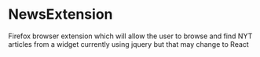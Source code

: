 # NewsExtension
Firefox browser extension which will allow the user to browse and find NYT articles from a widget
currently using jquery but that may change to React